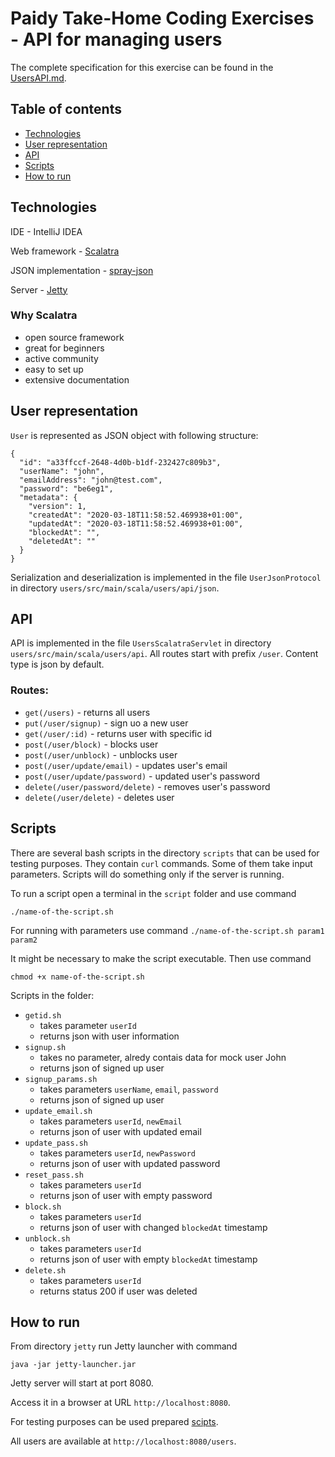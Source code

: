 # Paidy Take-Home Coding Exercises - API for managing users

The complete specification for this exercise can be found in the [UsersAPI.md](UsersAPI.md).

Table of contents
------------------

  * [Technologies](#tech)
  * [User representation](#user)
  * [API](#api)
  * [Scripts](#scripts)
  * [How to run](#howtorun)


<a name="tech" />

## Technologies

IDE - IntelliJ IDEA

Web framework - [Scalatra](https://scalatra.org/)

JSON implementation - [spray-json](https://github.com/spray/spray-json)

Server - [Jetty](https://www.eclipse.org/jetty/)

### Why Scalatra

* open source framework
* great for beginners
* active community
* easy to set up
* extensive documentation

<a name="user" />

## User representation

`User` is represented as JSON object with following structure:

```
{
  "id": "a33ffccf-2648-4d0b-b1df-232427c809b3",
  "userName": "john",
  "emailAddress": "john@test.com",
  "password": "be6eg1",
  "metadata": {
    "version": 1,
    "createdAt": "2020-03-18T11:58:52.469938+01:00",
    "updatedAt": "2020-03-18T11:58:52.469938+01:00",
    "blockedAt": "",
    "deletedAt": ""
  }
}
```

Serialization and deserialization is implemented in the file `UserJsonProtocol` in directory `users/src/main/scala/users/api/json`.

<a name="api" />

## API

API is implemented in the file `UsersScalatraServlet` in directory `users/src/main/scala/users/api`. All routes start with prefix `/user`. Content type is json by default.

### Routes:

* `get(/users)` - returns all users
* `put(/user/signup)` - sign uo a new user
* `get(/user/:id)` - returns user with specific id
* `post(/user/block)` - blocks user
* `post(/user/unblock)` - unblocks user
* `post(/user/update/email)` - updates user's email
* `post(/user/update/password)` - updated user's password
* `delete(/user/password/delete)` - removes user's password
* `delete(/user/delete)` - deletes user

<a name="scripts" />

## Scripts

There are several bash scripts in the directory `scripts` that can be used for testing purposes. They contain `curl` commands. Some of them take input parameters. Scripts will do something only if the server is running.

To run a script open a terminal in the `script` folder and use command 

`./name-of-the-script.sh`

For running with parameters use command `./name-of-the-script.sh param1 param2`

It might be necessary to make the script executable. Then use command 

`chmod +x name-of-the-script.sh`

Scripts in the folder:

* `getid.sh`
	- takes parameter `userId`
	- returns json with user information
* `signup.sh`
	- takes no parameter, alredy contais data for mock user John
	- returns json of signed up user
* `signup_params.sh`
	- takes parameters `userName`, `email`, `password`
	- returns json of signed up user
* `update_email.sh`
	- takes parameters `userId`, `newEmail`
	- returns json of user with updated email
* `update_pass.sh`
	- takes parameters `userId`, `newPassword`
	- returns json of user with updated password
* `reset_pass.sh`
	- takes parameters `userId`
	- returns json of user with empty password
* `block.sh`
	- takes parameters `userId`
	- returns json of user with changed `blockedAt` timestamp
* `unblock.sh`
	- takes parameters `userId`
	- returns json of user with empty `blockedAt` timestamp
* `delete.sh`
	- takes parameters `userId`
	- returns status 200 if user was deleted

<a name="howtorun" />

## How to run

From directory `jetty` run Jetty launcher with command

`java -jar jetty-launcher.jar`

Jetty server will start at port 8080. 

Access it in a browser at URL `http://localhost:8080`.

For testing purposes can be used prepared [scipts](#scripts).

All users are available at `http://localhost:8080/users`.